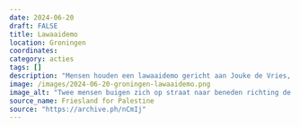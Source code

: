 ```yaml
---
date: 2024-06-20
draft: FALSE
title: Lawaaidemo
location: Groningen
coordinates: 
category: acties
tags: []
description: "Mensen houden een lawaaidemo gericht aan Jouke de Vries, Voorzitter College van Bestuur van de Rijksuniversiteit Groningen. De Vries heeft dagen eerder de gewelddadige ontruiming van een studentenkampement in Groningen overzien."
image: /images/2024-06-20-groningen-lawaaidemo.png
image_alt: "Twee mensen buigen zich op straat naar beneden richting de camera. De persoon links bespeelt een tamboerijn, en de persoon rechts bespeelt een pan."
source_name: Friesland for Palestine
source: "https://archive.ph/nCmIj"
---
```

